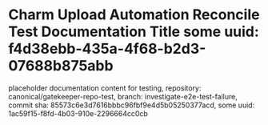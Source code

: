 # Charm Upload Automation Reconcile Test Documentation Title some uuid: f4d38ebb-435a-4f68-b2d3-07688b875abb
 placeholder documentation content for testing,  repository: canonical/gatekeeper-repo-test,  branch: investigate-e2e-test-failure,  commit sha: 85573c6e3d7616bbbc96fbf9e4d5b05250377acd,  some uuid: 1ac59f15-f8fd-4b03-910e-2296664cc0cb
